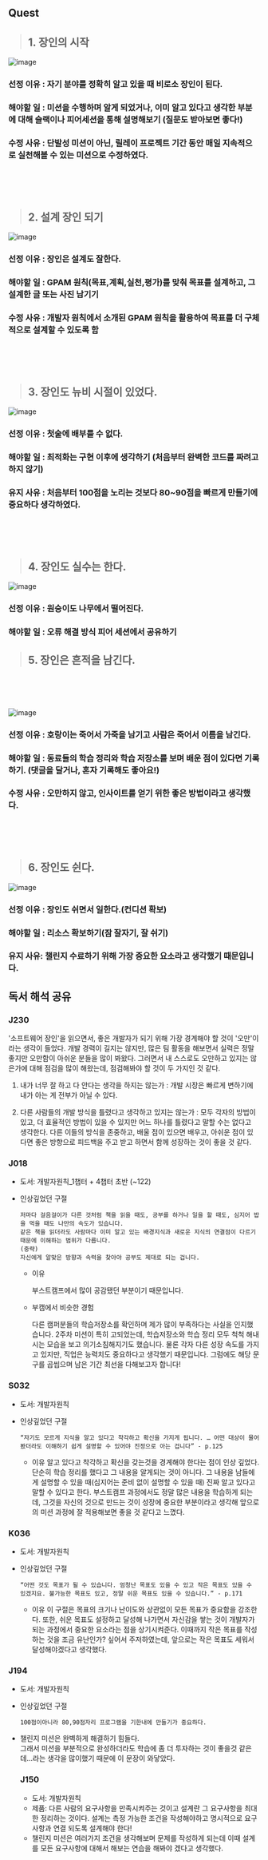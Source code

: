 ## Quest

> ## 1. 장인의 시작

![image](https://github.com/user-attachments/assets/554df91f-8dab-4cba-87e6-717d147d51f8)

### 선정 이유 : 자기 분야를 정확히 알고 있을 때 비로소 장인이 된다.

### 해야할 일 : 미션을 수행하며 알게 되었거나, 이미 알고 있다고 생각한 부분에 대해 슬랙이나 피어세션을 통해 설명해보기 (질문도 받아보면 좋다!)

### 수정 사유 : 단발성 미션이 아닌, 릴레이 프로젝트 기간 동안 매일 지속적으로 실천해볼 수 있는 미션으로 수정하였다.

<br><br><br>

> ## 2. 설계 장인 되기

![image](https://github.com/user-attachments/assets/add50c8c-c598-42ac-95d9-a66dddd54fc5)

### 선정 이유 : 장인은 설계도 잘한다.

### 해야할 일 : GPAM 원칙(목표,계획,실천,평가)를 맞춰 목표를 설계하고, 그 설계한 글 또는 사진 남기기

### 수정 사유 : 개발자 원칙에서 소개된 GPAM 원칙을 활용하여 목표를 더 구체적으로 설계할 수 있도록 함

<br><br><br>

> ## 3. 장인도 뉴비 시절이 있었다.

![image](https://github.com/user-attachments/assets/cdcee383-d571-46c6-a04f-cb3fe1385e3a)

### 선정 이유 : 첫술에 배부를 수 없다.

### 해야할 일 : 최적화는 구현 이후에 생각하기 (처음부터 완벽한 코드를 짜려고 하지 않기)

### 유지 사유 : 처음부터 100점을 노리는 것보다 80~90점을 빠르게 만들기에 중요하다 생각하였다.

<br><br><br>

> ## 4. 장인도 실수는 한다.

![image](https://github.com/user-attachments/assets/11bc940e-6ed0-4507-8020-4af38b25283d)

### 선정 이유 : 원숭이도 나무에서 떨어진다.

### 해야할 일 : 오류 해결 방식 피어 세션에서 공유하기

> ## 5. 장인은 흔적을 남긴다.

<br><br><br>

![image](https://github.com/user-attachments/assets/f5f10660-985e-40e7-b4cb-db363d061f1d)

### 선정 이유 : 호랑이는 죽어서 가죽을 남기고 사람은 죽어서 이름을 남긴다.

### 해야할 일 : 동료들의 학습 정리와 학습 저장소를 보며 배운 점이 있다면 기록하기. (댓글을 달거나, 혼자 기록해도 좋아요!)

### 수정 사유 : 오만하지 않고, 인사이트를 얻기 위한 좋은 방법이라고 생각했다.

<br><br><br>

> ## 6. 장인도 쉰다.

![image](https://github.com/user-attachments/assets/7a489744-f13b-4e97-b8a7-3a19adc1aa18)

### 선정 이유 : 장인도 쉬면서 일한다.(컨디션 확보)

### 해야할 일 : 리소스 확보하기(잠 잘자기, 잘 쉬기)

### 유지 사유: 챌린지 수료하기 위해 가장 중요한 요소라고 생각했기 때문입니다.

## 독서 해석 공유

### J230

'소프트웨어 장인'을 읽으면서, 좋은 개발자가 되기 위해 가장 경계해야 할 것이 '오만'이라는 생각이 들었다. 개발 경력이 길지는 않지만, 많은 팀 활동을 해보면서 실력은 정말 좋지만 오만함이 아쉬운 분들을 많이 봐왔다. 그러면서 내 스스로도 오만하고 있지는 않은가에 대해 점검을 많이 해왔는데, 점검해봐야 할 것이 두 가지인 것 같다.

1. 내가 너무 잘 하고 다 안다는 생각을 하지는 않는가 : 개발 시장은 빠르게 변하기에 내가 아는 게 전부가 아닐 수 있다.

2. 다른 사람들의 개발 방식을 틀렸다고 생각하고 있지는 않는가 : 모두 각자의 방법이 있고, 더 효율적인 방법이 있을 수 있지만 어느 하나를 틀렸다고 말할 수는 없다고 생각한다. 다른 이들의 방식을 존중하고, 배울 점이 있으면 배우고, 아쉬운 점이 있다면 좋은 방향으로 피드백을 주고 받고 하면서 함께 성장하는 것이 좋을 것 같다.

### J018

- 도서: 개발자원칙\_1챕터 + 4챕터 초반 (~122)
- 인상깊었던 구절

  ```
  저마다 걸음걸이가 다른 것처럼 책을 읽을 때도, 공부를 하거나 일을 할 때도, 심지어 밥을 먹을 때도 나만의 속도가 있습니다.
  같은 책을 읽더라도 사람마다 이미 알고 있는 배경지식과 새로운 지식의 연결점이 다르기 때문에 이해하는 범위가 다릅니다.
  (중략)
  자신에게 알맞은 방향과 속력을 찾아야 공부도 제대로 되는 겁니다.

  ```

  - 이유

    부스트캠프에서 많이 공감됐던 부분이기 때문입니다.

  - 부캠에서 비슷한 경험

    다른 캠퍼분들의 학습저장소를 확인하며 제가 많이 부족하다는 사실을 인지했습니다.
    2주차 미션이 특히 고되었는데, 학습저장소와 학습 정리 모두 척척 해내시는 모습을 보고 의기소침해지기도 했습니다.
    물론 각자 다른 성장 속도를 가지고 있지만, 직업은 능력치도 중요하다고 생각했기 때문입니다.
    그럼에도 해당 문구를 곱씹으며 남은 기간 최선을 다해보고자 합니다!

### S032

- 도서: 개발자원칙
- 인상깊었던 구절

  ```
  “자기도 모르게 지식을 알고 있다고 착각하고 확신을 가지게 됩니다. … 어떤 대상이 물어봤더라도 이해하기 쉽게 설명할 수 있어야 진정으로 아는 겁니다” - p.125

  ```

  - 이유
    알고 있다고 착각하고 확신을 갖는것을 경계해야 한다는 점이 인상 깊었다. 단순히 학습 정리를 했다고 그 내용을 알게되는 것이 아니다. 그 내용을 남들에게 설명할 수 있을 때(심지어는 준비 없이 설명할 수 있을 때) 진짜 알고 있다고 말할 수 있다고 한다. 부스트캠프 과정에서도 정말 많은 내용을 학습하게 되는데, 그것을 자신의 것으로 만드는 것이 성장에 중요한 부분이라고 생각해 앞으로의 미션 과정에 잘 적용해보면 좋을 것 같다고 느꼈다.

### K036

- 도서: 개발자원칙
- 인상깊었던 구절

  ```
  “어떤 것도 목표가 될 수 있습니다. 엄청난 목표도 있을 수 있고 작은 목표도 있을 수 있겠지요. 불가능한 목표도 있고, 정말 쉬운 목표도 있을 수 있습니다.” - p.171

  ```

  - 이유
    이 구절은 목표의 크기나 난이도와 상관없이 모든 목표가 중요함을 강조한다. 또한, 쉬운 목표도 설정하고 달성해 나가면서 자신감을 쌓는 것이 개발자가 되는 과정에서 중요한 요소라는 점을 상기시켜준다. 이때까지 작은 목표를 작성하는 것을 조금 유난인가? 싶어서 주저하였는데, 앞으로는 작은 목표도 세워서 달성해야겠다고 생각했다.

### J194

- 도서: 개발자원칙
- 인상깊었던 구절

  ```
  100점이아니라 80,90점자리 프로그램을 기한내에 만들기가 중요하다.
  ```

- 챌린지 미션은 완벽하게 해결하기 힘들다.  
  그래서 미션을 부분적으로 완성하더라도 학습에 좀 더 투자하는 것이 좋을것 같은데...라는 생각을 많이했기 때문에 이 문장이 와닿았다.

  ### J150

  - 도서: 개발자원칙
  - 제품: 다른 사람의 요구사항을 만족시켜주는 것이고 설계란 그 요구사항을 최대한 정리하는 것이다.
          설계는 측정 가능한 조건을 작성해야하고 명시적으로 요구사항과 연결 되도록 설계해야 한다!
  - 챌린지 미션은 여러가지 조건을 생각해보며 문제를 작성하게 되는데 이때 설계를 모든 요구사항에 대해서 해보는 연습을 해봐야 겠다고 생각했다. 
